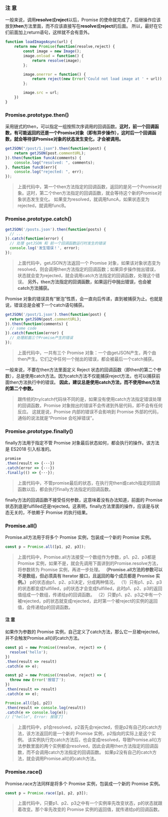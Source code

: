 ### 注 意

>
一般来说，调用<b>resolve</b>或<b>reject</b>以后，Promise 的使命就完成了，后继操作应该放到<b>then</b>方法里面，而不应该直接写在<b>resolve</b>或<b>reject</b>的后面。
所以，最好在它们前面加上return语句，这样就不会有意外。
>
```javascript
function loadImageAsync(url) {
    return new Promise(function(resolve,reject) {
        const image = new Image();
        image.onload = function() {
            return resolve(image);
        };

        image.onerror = function() {
            return reject(new Error('Could not load image at ' + url));
        };

        image.src = url;
    })
}
```

### Promise.prototype.then()

>
采用链式的then，可以指定一组按照次序调用的回调函数。<b>这时，前一个回调函数，有可能返回的还是一个Promise对象（即有异步操作），这时后一个回调函数，就会等待该Promise对象的状态发生变化，才会被调用。
</b>
>
```javascript
getJSON("/post/1.json").then(function(post) {
    return getJSON(post.commentURL);
}).then(function funcA(comments) {
    console.log("resolved: ", comments);
}, function funcB(err){
    console.log("rejected: ", err);
});
```
>上面代码中，第一个then方法指定的回调函数，返回的是另一个Promise对象。这时，第二个then方法指定的回调函数，就会等待这个新的Promise对象状态发生变化。
如果变为resolved，就调用funcA，如果状态变为rejected，就调用funcB。
>

### Promise.prototype.catch()

```javascript
getJSON('/posts.json').then(function(posts) {
  // ...
}).catch(function(error) {
  // 处理 getJSON 和 前一个回调函数运行时发生的错误
  console.log('发生错误！', error);
});
```
>上面代码中，getJSON方法返回一个 Promise 对象，如果该对象状态变为resolved，则会调用then方法指定的回调函数；如果异步操作抛出错误，
状态就会变为rejected，就会调用catch方法指定的回调函数，处理这个错误。
<b>另外，then方法指定的回调函数，如果运行中抛出错误，也会被catch方法捕获。</b>
>

Promise 对象的错误具有“冒泡”性质，会一直向后传递，直到被捕获为止。也就是说，错误总是会被下一个catch语句捕获。

```javascript
getJSON('/post/1.json').then(function(post) {
  return getJSON(post.commentURL);
}).then(function(comments) {
  // some code
}).catch(function(error) {
  // 处理前面三个Promise产生的错误
});
```
>上面代码中，一共有三个 Promise 对象：一个由getJSON产生，两个由then产生。它们之中任何一个抛出的错误，都会被最后一个catch捕获。
>

一般来说，不要在then方法里面定义 Reject 状态的回调函数（即then的第二个参数），总是使用catch方法。因为catch方法不仅能捕获reject方法，也可以捕获前面then方法执行中的错误。
<b>因此，建议总是使用catch方法，而不使用then方法的第二个参数。</b>

>跟传统的try/catch代码块不同的是，如果没有使用catch方法指定错误处理的回调函数，Promise 对象抛出的错误不会传递到外层代码，即不会有任何反应。
这就是说，Promise 内部的错误不会影响到 Promise 外部的代码，通俗的说法就是“Promise 会吃掉错误”。
>

### Promise.prototype.finally() 

finally方法用于指定不管 Promise 对象最后状态如何，都会执行的操作。该方法是 ES2018 引入标准的。
```javascript
promise
.then(result => {···})
.catch(error => {···})
.finally(() => {···});
```
>上面代码中，不管promise最后的状态，在执行完then或catch指定的回调函数以后，都会执行finally方法指定的回调函数。
>

finally方法的回调函数不接受任何参数，这意味着没有办法知道，前面的 Promise 状态到底是fulfilled还是rejected。这表明，finally方法里面的操作，应该是与状态无关的，不依赖于 Promise 的执行结果。

### Promise.all()

Promise.all方法用于将多个 Promise 实例，包装成一个新的 Promise 实例。

```javascript
const p = Promise.all([p1, p2, p3]);
```

>上面代码中，Promise.all方法接受一个数组作为参数，p1、p2、p3都是 Promise 实例，如果不是，就会先调用下面讲到的Promise.resolve方法，将参数转为 Promise 实例，再进一步处理。
<b>（Promise.all方法的参数可以不是数组，但必须具有 Iterator 接口，且返回的每个成员都是 Promise 实例。）</b>
p的状态由p1、p2、p3决定，分成两种情况。
（1）只有p1、p2、p3的状态都变成fulfilled，p的状态才会变成fulfilled，此时p1、p2、p3的返回值组成一个数组，传递给p的回调函数。
（2）只要p1、p2、p3之中有一个被rejected，p的状态就变成rejected，此时第一个被reject的实例的返回值，会传递给p的回调函数。
>

#### 注 意

如果作为参数的 Promise 实例，自己定义了catch方法，那么它一旦被rejected，并不会触发Promise.all()的catch方法。
```javascript
const p1 = new Promise((resolve, reject) => {
  resolve('hello');
})
.then(result => result)
.catch(e => e);

const p2 = new Promise((resolve, reject) => {
  throw new Error('报错了');
})
.then(result => result)
.catch(e => e);

Promise.all([p1, p2])
.then(result => console.log(result))
.catch(e => console.log(e));
// ["hello", Error: 报错了]
```
>上面代码中，p1会resolved，p2首先会rejected，但是p2有自己的catch方法，该方法返回的是一个新的 Promise 实例，p2指向的实际上是这个实例。
该实例执行完catch方法后，也会变成resolved，导致Promise.all()方法参数里面的两个实例都会resolved，因此会调用then方法指定的回调函数，而不会调用catch方法指定的回调函数。
如果p2没有自己的catch方法，就会调用Promise.all()的catch方法。
>

### Promise.race()

Promise.race方法同样是将多个 Promise 实例，包装成一个新的 Promise 实例。

```javascript
const p = Promise.race([p1, p2, p3]);
```

>上面代码中，只要p1、p2、p3之中有一个实例率先改变状态，p的状态就跟着改变。那个率先改变的 Promise 实例的返回值，就传递给p的回调函数。
>
